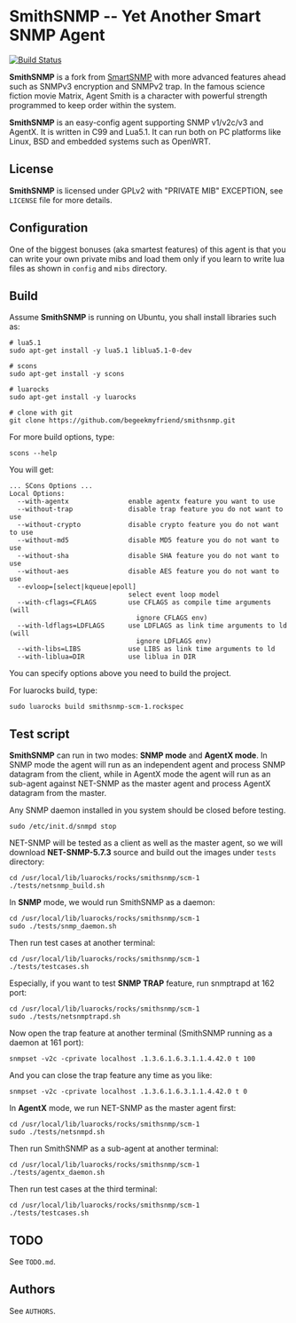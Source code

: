 SmithSNMP -- Yet Another Smart SNMP Agent
=========================================

[![Build Status](https://travis-ci.org/begeekmyfriend/smithsnmp.svg?branch=master)](https://travis-ci.org/begeekmyfriend/smithsnmp)

**SmithSNMP** is a fork from [SmartSNMP](https://github.com/credosemi/smartsnmp)
with more advanced features ahead such as SNMPv3 encryption and SNMPv2 trap. In
the famous science fiction movie Matrix, Agent Smith is a character with powerful
strength programmed to keep order within the system.

**SmithSNMP** is an easy-config agent supporting SNMP v1/v2c/v3 and AgentX. It
is written in C99 and Lua5.1. It can run both on PC platforms like Linux, BSD
and embedded systems such as OpenWRT.

License
-------

**SmithSNMP** is licensed under GPLv2 with "PRIVATE MIB" EXCEPTION, see `LICENSE` 
file for more details.

Configuration
-------------

One of the biggest bonuses (aka smartest features) of this agent is that you can
write your own private mibs and load them only if you learn to write lua files
as shown in `config` and `mibs` directory.

Build
-----

Assume **SmithSNMP** is running on Ubuntu, you shall install libraries such as:

    # lua5.1
    sudo apt-get install -y lua5.1 liblua5.1-0-dev

    # scons
    sudo apt-get install -y scons

    # luarocks
    sudo apt-get install -y luarocks

    # clone with git
    git clone https://github.com/begeekmyfriend/smithsnmp.git

For more build options, type:

    scons --help

You will get:

    ... SCons Options ...
    Local Options:
      --with-agentx               enable agentx feature you want to use
      --without-trap              disable trap feature you do not want to use
      --without-crypto            disable crypto feature you do not want to use
      --without-md5               disable MD5 feature you do not want to use
      --without-sha               disable SHA feature you do not want to use
      --without-aes               disable AES feature you do not want to use
      --evloop=[select|kqueue|epoll]
                                  select event loop model
      --with-cflags=CFLAGS        use CFLAGS as compile time arguments (will
                                    ignore CFLAGS env)
      --with-ldflags=LDFLAGS      use LDFLAGS as link time arguments to ld (will
                                    ignore LDFLAGS env)
      --with-libs=LIBS            use LIBS as link time arguments to ld
      --with-liblua=DIR           use liblua in DIR

You can specify options above you need to build the project.

For luarocks build, type:

    sudo luarocks build smithsnmp-scm-1.rockspec

Test script
-----------

**SmithSNMP** can run in two modes: **SNMP mode** and **AgentX mode**. In SNMP
mode the agent will run as an independent agent and process SNMP datagram from
the client, while in AgentX mode the agent will run as an sub-agent against
NET-SNMP as the master agent and process AgentX datagram from the master.

Any SNMP daemon installed in you system should be closed before testing.

    sudo /etc/init.d/snmpd stop

NET-SNMP will be tested as a client as well as the master agent, so we will
download **NET-SNMP-5.7.3** source and build out the images under `tests`
directory:

    cd /usr/local/lib/luarocks/rocks/smithsnmp/scm-1
    ./tests/netsnmp_build.sh

In **SNMP** mode, we would run SmithSNMP as a daemon:

    cd /usr/local/lib/luarocks/rocks/smithsnmp/scm-1
    sudo ./tests/snmp_daemon.sh

Then run test cases at another terminal:

    cd /usr/local/lib/luarocks/rocks/smithsnmp/scm-1
    ./tests/testcases.sh

Especially, if you want to test **SNMP TRAP** feature, run snmptrapd at 162 port:

    cd /usr/local/lib/luarocks/rocks/smithsnmp/scm-1
    sudo ./tests/netsnmptrapd.sh

Now open the trap feature at another terminal (SmithSNMP running as a daemon at 161 port):

    snmpset -v2c -cprivate localhost .1.3.6.1.6.3.1.1.4.42.0 t 100

And you can close the trap feature any time as you like:

    snmpset -v2c -cprivate localhost .1.3.6.1.6.3.1.1.4.42.0 t 0

In **AgentX** mode, we run NET-SNMP as the master agent first:

    cd /usr/local/lib/luarocks/rocks/smithsnmp/scm-1
    sudo ./tests/netsnmpd.sh

Then run SmithSNMP as a sub-agent at another terminal:

    cd /usr/local/lib/luarocks/rocks/smithsnmp/scm-1
    ./tests/agentx_daemon.sh

Then run test cases at the third terminal:

    cd /usr/local/lib/luarocks/rocks/smithsnmp/scm-1
    ./tests/testcases.sh

TODO
----

See `TODO.md`.

Authors
-------

See `AUTHORS`.
